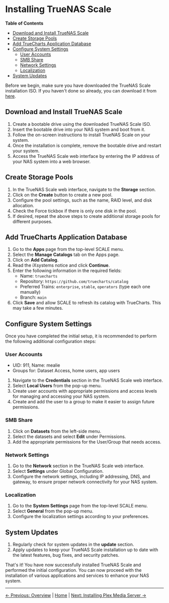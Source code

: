 # Installing TrueNAS Scale

**Table of Contents**
- [Download and Install TrueNAS Scale](#download-and-install-truenas-scale)
- [Create Storage Pools](#create-storage-pools)
- [Add TrueCharts Application Database](#add-truecharts-application-database)
- [Configure System Settings](#configure-system-settings)
  - [User Accounts](#user-accounts)
  - [SMB Share](#smb-share)
  - [Network Settings](#network-settings)
  - [Localization](#localization)
- [System Updates](#system-updates)

Before we begin, make sure you have downloaded the TrueNAS Scale installation ISO. If you haven't done so already, you can download it from [here](https://www.truenas.com/download-truenas-scale/).

## Download and Install TrueNAS Scale

1. Create a bootable drive using the downloaded TrueNAS Scale ISO.
2. Insert the bootable drive into your NAS system and boot from it.
3. Follow the on-screen instructions to install TrueNAS Scale on your system.
4. Once the installation is complete, remove the bootable drive and restart your system.
5. Access the TrueNAS Scale web interface by entering the IP address of your NAS system into a web browser.

## Create Storage Pools

1. In the TrueNAS Scale web interface, navigate to the **Storage** section.
2. Click on the **Create** button to create a new pool.
3. Configure the pool settings, such as the name, RAID level, and disk allocation.
4. Check the Force tickbox if there is only one disk in the pool.
5. If desired, repeat the above steps to create additional storage pools for different purposes.

## Add TrueCharts Application Database

1. Go to the **Apps** page from the top-level SCALE menu.
2. Select the **Manage Catalogs** tab on the Apps page.
3. Click on **Add Catalog**.
4. Read the iXsystems notice and click **Continue**.
5. Enter the following information in the required fields:
   - Name: `truecharts`
   - Repository: `https://github.com/truecharts/catalog`
   - Preferred Trains: `enterprise`, `stable`, `operators` (type each one manually)
   - Branch: `main`
6. Click **Save** and allow SCALE to refresh its catalog with TrueCharts. This may take a few minutes.

## Configure System Settings

Once you have completed the initial setup, it is recommended to perform the following additional configuration steps:

### User Accounts

- UID: 911, Name: mealie
- Groups for: Dataset Access, home users, app users

1. Navigate to the **Credentials** section in the TrueNAS Scale web interface.
2. Select **Local Users** from the pop-up menu.
3. Create user accounts with appropriate permissions and access levels for managing and accessing your NAS system.
4. Create and add the user to a group to make it easier to assign future permissions.

### SMB Share

1. Click on **Datasets** from the left-side menu.
2. Select the datasets and select **Edit** under Permissions.
3. Add the appropriate permissions for the User/Group that needs access.

### Network Settings

1. Go to the **Network** section in the TrueNAS Scale web interface.
2. Select **Settings** under Global Configuration.
3. Configure the network settings, including IP addressing, DNS, and gateway, to ensure proper network connectivity for your NAS system.

### Localization

1. Go to the **System Settings** page from the top-level SCALE menu.
2. Select **General** from the pop-up menu.
3. Configure the localization settings according to your preferences.

## System Updates

1. Regularly check for system updates in the **update** section.
2. Apply updates to keep your TrueNAS Scale installation up to date with the latest features, bug fixes, and security patches.

That's it! You have now successfully installed TrueNAS Scale and performed the initial configuration. You can now proceed with the installation of various applications and services to enhance your NAS system.

---

[&larr; Previous: Overview](README.md) | [Home](README.md) | [Next: Installing Plex Media Server &rarr;](2.%20Installing%20Plex%20Media%20Server.md)
